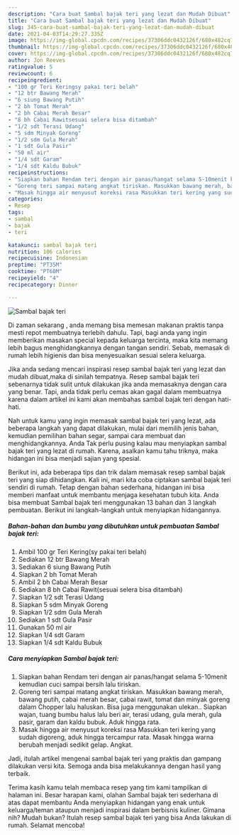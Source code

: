 ```yaml
---
description: "Cara buat Sambal bajak teri yang lezat dan Mudah Dibuat"
title: "Cara buat Sambal bajak teri yang lezat dan Mudah Dibuat"
slug: 345-cara-buat-sambal-bajak-teri-yang-lezat-dan-mudah-dibuat
date: 2021-04-03T14:29:27.335Z
image: https://img-global.cpcdn.com/recipes/37306ddc0432126f/680x482cq70/sambal-bajak-teri-foto-resep-utama.jpg
thumbnail: https://img-global.cpcdn.com/recipes/37306ddc0432126f/680x482cq70/sambal-bajak-teri-foto-resep-utama.jpg
cover: https://img-global.cpcdn.com/recipes/37306ddc0432126f/680x482cq70/sambal-bajak-teri-foto-resep-utama.jpg
author: Jon Reeves
ratingvalue: 5
reviewcount: 6
recipeingredient:
- "100 gr Teri Keringsy pakai teri belah"
- "12 btr Bawang Merah"
- "6 siung Bawang Putih"
- "2 bh Tomat Merah"
- "2 bh Cabai Merah Besar"
- "8 bh Cabai Rawitsesuai selera bisa ditambah"
- "1/2 sdt Terasi Udang"
- "5 sdm Minyak Goreng"
- "1/2 sdm Gula Merah"
- "1 sdt Gula Pasir"
- "50 ml air"
- "1/4 sdt Garam"
- "1/4 sdt Kaldu Bubuk"
recipeinstructions:
- "Siapkan bahan Rendam teri dengan air panas/hangat selama 5-10menit kemudian cuci sampai bersih lalu tiriskan."
- "Goreng teri sampai matang angkat tiriskan. Masukkan bawang merah, bawang putih, cabai merah besar, cabai rawit, tomat dan minyak goreng dalam Chopper lalu haluskan. Bisa juga menggunakan ulekan.. Siapkan wajan, tuang bumbu halus lalu beri air, terasi udang, gula merah, gula pasir, garam dan kaldu bubuk. Aduk hingga rata."
- "Masak hingga air menyusut koreksi rasa Masukkan teri kering yang sudah digoreng, aduk hingga tercampur rata. Masak hingga warna berubah menjadi sedikit gelap. Angkat."
categories:
- Resep
tags:
- sambal
- bajak
- teri

katakunci: sambal bajak teri 
nutrition: 106 calories
recipecuisine: Indonesian
preptime: "PT35M"
cooktime: "PT60M"
recipeyield: "4"
recipecategory: Dinner

---
```



![Sambal bajak teri](https://img-global.cpcdn.com/recipes/37306ddc0432126f/680x482cq70/sambal-bajak-teri-foto-resep-utama.jpg)

Di zaman  sekarang , anda memang bisa memesan makanan praktis tanpa mesti repot membuatnya terlebih dahulu. Tapi, bagi anda yang ingin memberikan masakan special kepada keluarga tercinta, maka kita memang lebih bagus menghidangkannya dengan tangan sendiri. Sebab, memasak di rumah lebih higienis dan bisa menyesuaikan sesuai selera keluarga.

Jika anda sedang mencari inspirasi resep sambal bajak teri yang lezat dan mudah dibuat,maka di sinilah tempatnya. Resep sambal bajak teri  sebenarnya tidak sulit untuk dilakukan jika anda memasaknya dengan cara yang benar. Tapi, anda tidak perlu cemas akan gagal dalam membuatnya 
karena dalam artikel ini kami akan membahas sambal bajak teri dengan hati-hati.  



Nah untuk kamu yang ingin memasak sambal bajak teri yang lezat, ada beberapa langkah yang dapat dilakukan, mulai dari memilih jenis bahan, kemudian pemilihan bahan segar, sampai cara membuat dan menghidangkannya. Anda Tak perlu pusing kalau mau menyiapkan sambal bajak teri yang lezat di rumah. Karena, asalkan kamu  tahu triknya, maka hidangan ini bisa menjadi sajian yang spesial.

Berikut ini, ada beberapa tips dan trik dalam memasak resep sambal bajak teri yang siap dihidangkan. Kali ini, mari kita coba ciptakan sambal bajak teri sendiri di rumah. Tetap dengan bahan sederhana, hidangan ini bisa memberi manfaat untuk membantu menjaga kesehatan tubuh kita. Anda bisa membuat Sambal bajak teri menggunakan 13 bahan dan 3 langkah pembuatan. Berikut ini langkah-langkah untuk menyiapkan hidangannya.

<!--inarticleads1-->

##### Bahan-bahan dan bumbu yang dibutuhkan untuk pembuatan Sambal bajak teri:

1. Ambil 100 gr Teri Kering(sy pakai teri belah)
1. Sediakan 12 btr Bawang Merah
1. Sediakan 6 siung Bawang Putih
1. Siapkan 2 bh Tomat Merah
1. Ambil 2 bh Cabai Merah Besar
1. Sediakan 8 bh Cabai Rawit(sesuai selera bisa ditambah)
1. Siapkan 1/2 sdt Terasi Udang
1. Siapkan 5 sdm Minyak Goreng
1. Siapkan 1/2 sdm Gula Merah
1. Sediakan 1 sdt Gula Pasir
1. Gunakan 50 ml air
1. Siapkan 1/4 sdt Garam
1. Siapkan 1/4 sdt Kaldu Bubuk




<!--inarticleads2-->

##### Cara menyiapkan Sambal bajak teri:

1. Siapkan bahan Rendam teri dengan air panas/hangat selama 5-10menit kemudian cuci sampai bersih lalu tiriskan.
1. Goreng teri sampai matang angkat tiriskan. Masukkan bawang merah, bawang putih, cabai merah besar, cabai rawit, tomat dan minyak goreng dalam Chopper lalu haluskan. Bisa juga menggunakan ulekan.. Siapkan wajan, tuang bumbu halus lalu beri air, terasi udang, gula merah, gula pasir, garam dan kaldu bubuk. Aduk hingga rata.
1. Masak hingga air menyusut koreksi rasa Masukkan teri kering yang sudah digoreng, aduk hingga tercampur rata. Masak hingga warna berubah menjadi sedikit gelap. Angkat.




Jadi, itulah artikel mengenai  sambal bajak teri  yang praktis dan gampang dilakukan versi kita. Semoga anda bisa melakukannya dengan hasil yang terbaik. 

Terima kasih kamu telah membaca resep yang tim kami tampilkan di halaman ini. Besar harapan kami, olahan  Sambal bajak teri sederhana di atas dapat membantu Anda menyiapkan hidangan yang enak untuk keluarga/teman ataupun menjadi inspirasi dalam berbisnis kuliner. Gimana nih? Mudah bukan? Itulah resep sambal bajak teri yang bisa Anda lakukan di rumah. Selamat mencoba!

